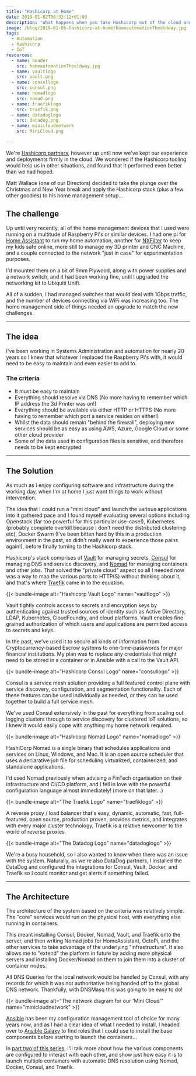 ```yaml
--- 
title: "Hashicorp at Home"
date: 2019-01-02T06:33:12+01:00 
description: 'What happens when you take Hashicorp out of the cloud and on to a home network?'
image: /blog/2019-01-05-hashicorp-at-home/homeautomationTheoldway.jpg
tags:
  - Automation 
  - Hashicorp
  - IoT
resources:
  - name: header
    src: homeautomationTheoldway.jpg
  - name: vaultlogo
    src: vault.png
  - name: consullogo
    src: consul.png
  - name: nomadlogo
    src: nomad.png
  - name: traefiklogo
    src: traefik.png
  - name: datadoglogo
    src: datadog.png
  - name: minicloudnetwork
    src: MiniCloud.png

---
```

We're [Hashicorp partners](https://www.hashicorp.com/partners#mockingbird-consulting), however up until now we've kept our experience and deployments
firmly in the cloud. We wondered if the Hashicorp tooling would help us in
other situations, and found that it performed even better than we had hoped.

Matt Wallace (one of our Directors) decided to take the plunge over the
Christmas and New Year break and apply the Hashicorp stack (plus a few other
goodies) to his home management setup...

## The challenge

Up until very recently, all of the home management devices that I used were
running on a multitude of Raspberry Pi's or similar devices. I had one pi for
[Home Assistant](https://www.home-assistant.io/) to run my home automation,
another for [NXFilter](https://www.nxfilter.org) to keep my kids safe online,
more still to manage my 3D printer and CNC Machine, and a couple connected to
the network "just in case" for experimentation purposes.

I'd mounted them on a bit of 9mm Plywood, along with power supplies and a
network switch, and it had been working fine, until I upgraded the networking
kit to Ubiquiti Unifi.

All of a sudden, I had managed switches that would deal with 1Gbps traffic,
and the number of devices connecting via WiFi was increasing too. The home
management side of things needed an upgrade to match the new challenges.

* * *

## The idea

I've been working in Systems Administration and automation for nearly 20 years
so I knew that whatever I replaced the Raspberry Pi's with, it would need to
be easy to maintain and even easier to add to.

### The criteria

* It must be easy to maintain
* Everything should resolve via DNS (No more having to remember which IP address the 3d Printer was on!)
* Everything should be available via either HTTP or HTTPS (No more having to remember which port a service resides on either!)
* Whilst the data should remain "behind the firewall", deploying new services should be as easy as using AWS, Azure, Google Cloud or some other cloud provider
* Some of the data used in configuration files is sensitive, and therefore needs to be kept encrypted

* * *

## The Solution

As much as I enjoy configuring software and infrastructure during the working
day, when I'm at home I just want things to work without intervention.

The idea that I could run a "mini cloud" and launch the various applications
into it gathered pace and I found myself evaluating several options including
Openstack (far too powerful for this particular use-case!), Kubernetes
(probably complete overkill because I don't need the distributed clustering
etc), Docker Swarm (I've been bitten hard by this in a production environment
in the past, so didn't really want to experience those pains again!), before
finally turning to the Hashicorp stack.

Hashicorp's stack comprises of [Vault](https://vaultproject.io/) for managing
secrets, [Consul](https://consul.io) for managing DNS and service discovery,
and [Nomad](https://nomadproject.io/) for managing containers and other jobs.
That solved the "private cloud" aspect so all I needed now was a way to map
the various ports to HTTP(S) without thinking about it, and that's where
[Traefik](https://traefik.io/) came in to the equation.

{{< bundle-image  alt="Hashicorp Vault Logo" name="vaultlogo" >}}

Vault tightly controls access to secrets and encryption keys by authenticating
against trusted sources of identity such as Active Directory, LDAP,
Kubernetes, CloudFoundry, and cloud platforms. Vault enables fine grained
authorization of which users and applications are permitted access to secrets
and keys.

In the past, we've used it to secure all kinds of information from
Cryptocurrency-based Escrow systems to one-time-passwords for major financial
institutions. My plan was to replace any credentials that might need to be
stored in a container or in Ansible with a call to the Vault API.

{{< bundle-image  alt="Hashicorp Consul Logo" name="consullogo" >}}

Consul is a service mesh solution providing a full featured control plane with
service discovery, configuration, and segmentation functionality. Each of
these features can be used individually as needed, or they can be used
together to build a full service mesh.

We've used Consul extensively in the past for everything from scaling out
logging clusters through to service discovery for clustered IoT solutions, so
I knew it would easily cope with anything my home network required.


{{< bundle-image  alt="Hashicorp Nomad Logo" name="nomadlogo" >}}

HashiCorp Nomad is a single binary that schedules applications and services on
Linux, Windows, and Mac. It is an open source scheduler that uses a
declarative job file for scheduling virtualized, containerized, and standalone
applications.

I'd used Nomad previously when advising a FinTech organisation on their
infrastructure and CI/CD platform, and I fell in love with the powerful
configuration language almost immediately! (more on that later...)

{{< bundle-image  alt="The Traefik Logo" name="traefiklogo" >}}

A reverse proxy / load balancer that's easy, dynamic, automatic, fast, full-
featured, open source, production proven, provides metrics, and integrates
with every major cluster technology, Traefik is a relative newcomer to the
world of reverse proxies.

{{< bundle-image  alt="The Datadog Logo" name="datadoglogo" >}}

We're a busy household, so I also wanted to know when there was an issue with
the system. Naturally, as we're also DataDog partners, I installed the DataDog
and configured the integrations for Consul, Vault, Docker, and Traefik so I
could monitor and get alerts if something failed.

* * *

## The Architecture

The architecture of the system based on the criteria was relatively simple.
The "core" services would run on the physical host, with everything else
running in containers.

This meant installing Consul, Docker, Nomad, Vault, and Traefik onto the
server, and then writing Nomad jobs for HomeAssistant, OctoPi, and the other
services to take advantage of the underlying "infrastructure". It also allows
me to "extend" the platform in future by adding more physical servers and
installing Docker/Nomad on them to join them into a cluster of container
nodes.

All DNS Queries for the local network would be handled by Consul, with any
records for which it was not authoritative being handed off to the global DNS
network. Thankfully, with DNSMasq this was going to be easy to do!

{{< bundle-image  alt="The network diagram for our 'Mini Cloud'" name="minicloudnetwork" >}}

[Ansible](https://www.ansible.com/) has been my configuration management tool
of choice for many years now, and as I had a clear idea of what I needed to
install, I headed over to [Ansible Galaxy](https://galaxy.ansible.com/) to
find roles that I could use to install the base components before starting to
launch the containers...

In [part two of this series](/blog/2019-01-08-hashicorp-at-home-part-2/), I'll
talk more about how the various components are configured to interact with
each other, and show just how easy it is to launch multiple containers with
automatic DNS resolution using Nomad, Docker, Consul, and Traefik.

